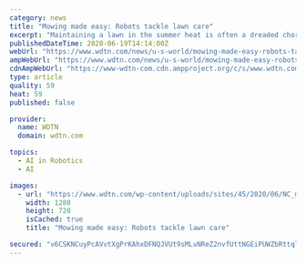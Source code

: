 ```yaml
---
category: news
title: "Mowing made easy: Robots tackle lawn care"
excerpt: "Maintaining a lawn in the summer heat is often a dreaded chore for homeowners. Now there are robots that can do the job for you. Worx, the company that makes the highly-rated Landroid, says autonomous mowers are getting more popular."
publishedDateTime: 2020-06-19T14:14:00Z
webUrl: "https://www.wdtn.com/news/u-s-world/mowing-made-easy-robots-tackle-lawn-care/"
ampWebUrl: "https://www.wdtn.com/news/u-s-world/mowing-made-easy-robots-tackle-lawn-care/amp/"
cdnAmpWebUrl: "https://www-wdtn-com.cdn.ampproject.org/c/s/www.wdtn.com/news/u-s-world/mowing-made-easy-robots-tackle-lawn-care/amp/"
type: article
quality: 59
heat: 59
published: false

provider:
  name: WDTN
  domain: wdtn.com

topics:
  - AI in Robotics
  - AI

images:
  - url: "https://www.wdtn.com/wp-content/uploads/sites/45/2020/06/NC_mowers0619_700x394.jpg?w=700&h=394&crop=1&resize=1280,720"
    width: 1280
    height: 720
    isCached: true
    title: "Mowing made easy: Robots tackle lawn care"

secured: "v6CSKNCuyPcAVvtXgPrKAhxDFNQJVUt9sMLvNReZ2nvfUttNGEiPUWZbRttqlgBQz0HTHRnE2Ca37b5wjRQBo3WJ1Vk0dI6zhlekyfFB8Q3QeC3YFFGXrApr94AAS3Dd0EOmXZpUJD1YyoZlwJAmToTgxiqLsxWnlo52tGLjrn4V+TLrzg8qOgpCbfsqG6AO7ZiKA5OVjIedNhFP39sgfT2aGXeLZK7zsuA3OLBW+h/dxFV9FQBpz+1suJp13jBz+OynNsshURgB8+if8nXvA7akZYwcvZms/YyzHE8rVeegKJ9dN/B8TJumXpCBw3xPNa5Mxuk2i2bO86Ie9nYeWw==;Oh7r0DEHi3CsYNIBa3SsWg=="
---
```


